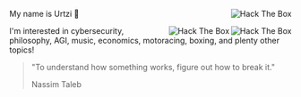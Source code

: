 <a href="https://app.hackthebox.com/profile/655069"><img src="http://www.hackthebox.eu/badge/image/655069" alt="Hack The Box" align="right" /></a>

My name is Urtzi 👋

<img src="https://img.shields.io/badge/State-Sleeping-red" alt="Hack The Box" align="right" />
<img src="https://img.shields.io/badge/Status-Alive-green" alt="Hack The Box" align="right" />

I'm interested in cybersecurity, philosophy, AGI, music, economics, motoracing, boxing, and plenty other topics!

> "To understand how something works, figure out how to break it."
>
> Nassim Taleb
